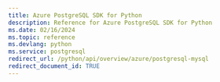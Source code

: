```yaml
---
title: Azure PostgreSQL SDK for Python
description: Reference for Azure PostgreSQL SDK for Python
ms.date: 02/16/2024
ms.topic: reference
ms.devlang: python
ms.service: postgresql
redirect_url: /python/api/overview/azure/postgresql-mysql
redirect_document_id: TRUE
---
```

